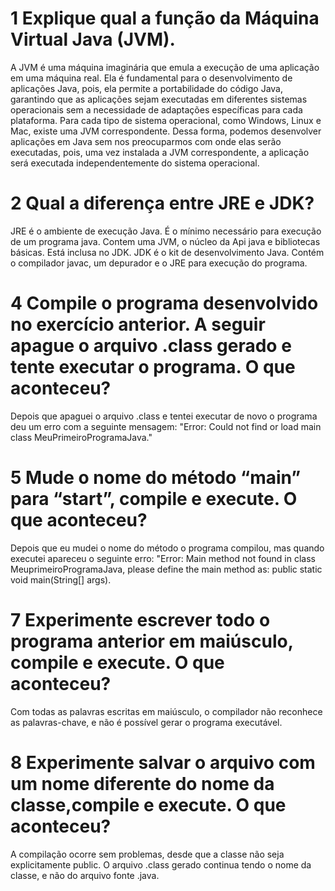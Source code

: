 # 1 Explique qual a função da Máquina Virtual Java (JVM).
A JVM é uma máquina imaginária que emula a execução de uma aplicação em uma máquina real. Ela é fundamental para o desenvolvimento de aplicações Java, pois, ela permite a portabilidade do código Java, garantindo que as aplicações sejam executadas em diferentes sistemas operacionais sem a necessidade de adaptações específicas para cada plataforma. Para cada tipo de sistema operacional, como Windows, Linux e Mac, existe uma JVM correspondente. Dessa forma, podemos desenvolver aplicações em Java sem nos preocuparmos com onde elas serão executadas, pois, uma vez instalada a JVM correspondente, a aplicação será executada independentemente do sistema operacional.
# 2 Qual a diferença entre JRE e JDK?
JRE é o ambiente de execução Java. É o mínimo necessário para execução de um programa java. Contem uma JVM, o núcleo da Api java e bibliotecas básicas. Está inclusa no JDK.
JDK é o kit de desenvolvimento Java. Contém o compilador javac, um depurador e o JRE para execução do programa.

# 4 Compile o programa desenvolvido no exercício anterior. A seguir apague o arquivo .class gerado e tente executar o programa. O que aconteceu?
Depois que apaguei o arquivo .class e tentei executar de novo o programa deu um erro com a seguinte mensagem: "Error: Could not find or load main class MeuPrimeiroProgramaJava."

# 5 Mude o nome do método “main” para “start”, compile e execute. O que aconteceu?
Depois que eu mudei o nome do método o programa compilou, mas quando executei apareceu o seguinte erro: "Error: Main method not found in class MeuprimeiroProgramaJava, please define the main method as: public static void main(String[] args).

# 7 Experimente escrever todo o programa anterior em maiúsculo, compile e execute. O que aconteceu?
Com todas as palavras escritas em maiúsculo, o compilador não reconhece as palavras-chave, e não é possível gerar o programa executável.

# 8 Experimente salvar o arquivo com um nome diferente do nome da classe,compile e execute. O que aconteceu?
A compilação ocorre sem problemas, desde que a classe não seja explicitamente public. O arquivo .class gerado continua tendo o nome da classe, e não do arquivo fonte .java.
